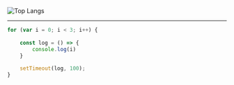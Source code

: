 <img text-align="center" src="https://github-readme-stats.vercel.app/api/top-langs/?username=alibakersartawi&layout=compact&langs_count=10&title_color=0CCD58&text_color=0CCD58&border_color=0CCD58&icon_color=0CCD58&bg_color=0C0C0C" alt="Top Langs"/>

---

```javascript
for (var i = 0; i < 3; i++) {
    
    const log = () => {
        console.log(i)
    }
    
    setTimeout(log, 100);
}
```
